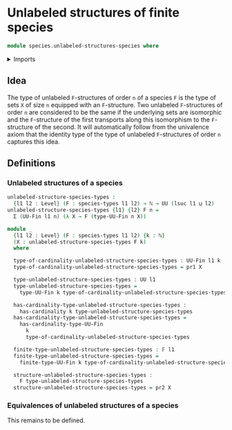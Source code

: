 # Unlabeled structures of finite species

```agda
module species.unlabeled-structures-species where
```

<details><summary>Imports</summary>

```agda
open import elementary-number-theory.natural-numbers

open import foundation.dependent-pair-types
open import foundation.universe-levels

open import species.species-of-types

open import univalent-combinatorics.finite-types
```

</details>

## Idea

The type of unlabeled `F`-structures of order `n` of a species `F` is the type
of sets `X` of size `n` equipped with an `F`-structure. Two unlabeled
`F`-structures of order `n` are considered to be the same if the underlying sets
are isomorphic and the `F`-structure of the first transports along this
isomorphism to the `F`-structure of the second. It will automatically follow
from the univalence axiom that the identity type of the type of unlabeled
`F`-structures of order `n` captures this idea.

## Definitions

### Unlabeled structures of a species

```agda
unlabeled-structure-species-types :
  {l1 l2 : Level} (F : species-types l1 l2) → ℕ → UU (lsuc l1 ⊔ l2)
unlabeled-structure-species-types {l1} {l2} F n =
  Σ (UU-Fin l1 n) (λ X → F (type-UU-Fin n X))

module _
  {l1 l2 : Level} (F : species-types l1 l2) {k : ℕ}
  (X : unlabeled-structure-species-types F k)
  where

  type-of-cardinality-unlabeled-structure-species-types : UU-Fin l1 k
  type-of-cardinality-unlabeled-structure-species-types = pr1 X

  type-unlabeled-structure-species-types : UU l1
  type-unlabeled-structure-species-types =
    type-UU-Fin k type-of-cardinality-unlabeled-structure-species-types

  has-cardinality-type-unlabeled-structure-species-types :
    has-cardinality k type-unlabeled-structure-species-types
  has-cardinality-type-unlabeled-structure-species-types =
    has-cardinality-type-UU-Fin
      k
      type-of-cardinality-unlabeled-structure-species-types

  finite-type-unlabeled-structure-species-types : 𝔽 l1
  finite-type-unlabeled-structure-species-types =
    finite-type-UU-Fin k type-of-cardinality-unlabeled-structure-species-types

  structure-unlabeled-structure-species-types :
    F type-unlabeled-structure-species-types
  structure-unlabeled-structure-species-types = pr2 X
```

### Equivalences of unlabeled structures of a species

This remains to be defined.
